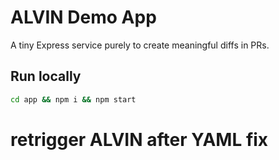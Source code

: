 # ALVIN Demo App

A tiny Express service purely to create meaningful diffs in PRs.

## Run locally
```bash
cd app && npm i && npm start
```

# retrigger ALVIN after YAML fix
